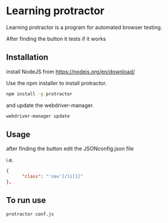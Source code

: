# Learning protractor

Learning protractor is a program for automated browser testing.

After finding the button it tests if it works

## Installation

install NodeJS from https://nodejs.org/en/download/

Use the npm installer to install protractor.
```bash
npm install -g protractor
```
and update the webdriver-manager.

```bash
webdriver-manager update
```

## Usage
after finding the button edit the JSONconfig.json file

i.e. 
```JSON
{
      "class": "'nav']/li[1]"
},
```
## To run use

```bash
protractor conf.js
```

